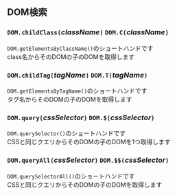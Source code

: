 ## DOM検索
### `DOM.childClass(`*className*`)` `DOM.C(`*className*`)`
`DOM.getElementsByClassName()`のショートハンドです  
class名からそのDOMの子のDOMを取得します  

### `DOM.childTag(`*tagName*`)` `DOM.T(`*tagName*`)`
`DOM.getElementsByTagName()`のショートハンドです  
タグ名からそのDOMの子のDOMを取得します

### `DOM.query(`*cssSelector*`)` `DOM.$(`*cssSelector*`)`
`DOM.querySelector()`のショートハンドです  
CSSと同じクエリからそのDOMの子のDOMを1つ取得します

### `DOM.queryAll(`*cssSelector*`)` `DOM.$$(`*cssSelector*`)`
`DOM.querySelectorAll()`のショートハンドです  
CSSと同じクエリからそのDOMの子のDOMを取得します
